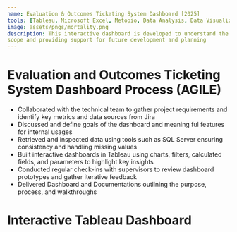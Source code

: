 ```yaml
---
name: Evaluation & Outcomes Ticketing System Dashboard [2025]
tools: [Tableau, Microsoft Excel, Metopio, Data Analysis, Data Visualization, Program Evaluation]
image: assets/pngs/mortality.png
description: This interactive dashboard is developed to understand the internal scope of work of Evalaution and Outcomes Team,visualizing system architecture and project
scope and providing support for future development and planning
---
```

# Evaluation and Outcomes Ticketing System Dashboard Process (AGILE)

- Collaborated with the technical team to gather project requirements and identify key metrics and data sources from Jira 
- Discussed and define goals of the dashboard and meaning ful features for internal usages
- Retrieved and inspected data using tools such as SQL Server ensuring consistency and handling missing values
- Built interactive dashboards in Tableau using charts, filters, calculated fields, and parameters to highlight key insights
- Conducted regular check-ins with supervisors to review dashboard prototypes and gather iterative feedback
- Delivered Dashboard and Documentations outlining the purpose, process, and walkthroughs


# Interactive Tableau Dashboard









